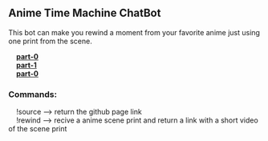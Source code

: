 ## Anime Time Machine ChatBot

This bot can make you rewind a moment from your favorite anime just using one print from the scene.

&nbsp;&nbsp;&nbsp;&nbsp;[**part-0**](https://github.com/heliopn/ATM-Bot/blob/master/part_zero.md)<br/>
&nbsp;&nbsp;&nbsp;&nbsp;[**part-1**](https://github.com/heliopn/ATM-Bot/blob/master/part_one.md)<br/>
&nbsp;&nbsp;&nbsp;&nbsp;[**part-0**](https://github.com/heliopn/ATM-Bot/blob/master/part_two.md)<br/>

### Commands:
&nbsp;&nbsp;&nbsp;&nbsp;!source --> return the github page link <br/>
&nbsp;&nbsp;&nbsp;&nbsp;!rewind --> recive a anime scene print and return a link with a short video of the scene print
